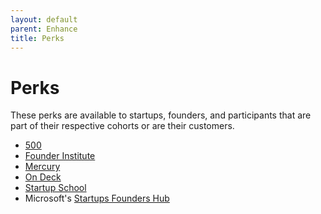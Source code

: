 ```yaml
---
layout: default
parent: Enhance
title: Perks
---
```


# Perks

These perks are available to startups, founders, and participants that are part of their respective cohorts or are their customers.

- [500](https://500.co)
- [Founder Institute](https://fi.co/partners)
- [Mercury](https://mercury.com/perks)
- [On Deck](https://community.beondeck.com/perks)
- [Startup School](https://www.startupschool.org)
- Microsoft's [Startups Founders Hub](https://foundershub.startups.microsoft.com/)